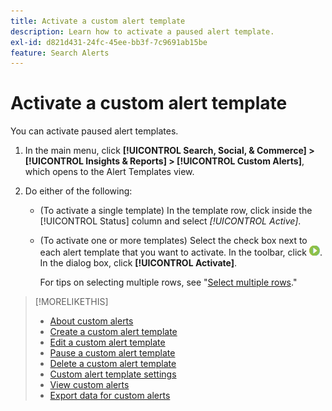 ```yaml
---
title: Activate a custom alert template
description: Learn how to activate a paused alert template.
exl-id: d821d431-24fc-45ee-bb3f-7c9691ab15be
feature: Search Alerts
---
```

# Activate a custom alert template

You can activate paused alert templates.

1. In the main menu, click **[!UICONTROL Search, Social, & Commerce] > [!UICONTROL Insights & Reports] > [!UICONTROL Custom Alerts]**, which opens to the Alert Templates view.

1. Do either of the following:

   * (To activate a single template) In the template row, click inside the [!UICONTROL Status] column and select *[!UICONTROL Active]*.
   
   * (To activate one or more templates) Select the check box next to each alert template that you want to activate. In the toolbar, click ![Activate](/help/search-social-commerce/assets/activate.png "Activate"). In the dialog box, click **[!UICONTROL Activate]**.
   
     For tips on selecting multiple rows, see "[Select multiple rows](/help/search-social-commerce/common-tasks/navigation-editing-selection/multiple-rows-select.md)."
    
>[!MORELIKETHIS]
>
>* [About custom alerts](alert-about.md)
>* [Create a custom alert template](alert-template-create.md)
>* [Edit a custom alert template](alert-template-edit.md)
>* [Pause a custom alert template](alert-template-pause.md)
>* [Delete a custom alert template](alert-template-delete.md)
>* [Custom alert template settings](alert-template-settings.md)
>* [View custom alerts](alert-view.md)
>* [Export data for custom alerts](alert-export-data.md)
